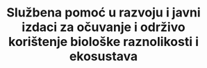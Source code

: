 ---
title: >-
  Službena pomoć u razvoju i javni izdaci za očuvanje i održivo korištenje biološke raznolikosti i ekosustava
permalink: /15-a-1/
sdg_goal: 15
layout: indicator
indicator: 15.a.1
indicator_variable: null
graph: null
graph_type_description: null
graph_status_notes: Assigned
variable_description: null
variable_notes: null
un_designated_tier: '1,  3'
un_custodial_agency: 'OECD,  UNEP,  World  Bank'
target_id: 15.a
has_metadata: false
goal_meta_link: 'http://unstats.un.org/sdgs/files/metadata-compilation/Metadata-Goal-15.pdf'
goal_meta_link_page: 26
indicator_name: >-
  Službena pomoć u razvoju i javni izdaci za očuvanje i održivo korištenje biološke raznolikosti i ekosustava
target: >-
  Mobilizirati i značajno povećati financijska sredstva iz svih izvora kako bi očuvali i održivo korištili biološku raznolikosti i ekosustave.
source_title: null
source_notes: null
published: true  

---